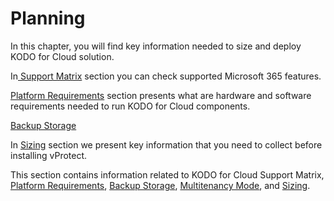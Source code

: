 # Planning

In this chapter,  you will find key information needed to size and deploy KODO for Cloud solution. 



In[ Support Matrix](kodo-for-cloud-support-matrix.md) section you can check supported Microsoft 365 features.

[Platform Requirements](system-requirements.md) section presents what are hardware and software requirements needed to run KODO for Cloud components.

[Backup Storage](backup-storage.md)

In [Sizing]() section we present key information that you need to collect before installing vProtect.

This section contains information related to KODO for Cloud Support Matrix, [Platform Requirements](system-requirements.md), [Backup Storage](backup-storage.md), [Multitenancy Mode](multitenancy-mode.md), and [Sizing](sizing/). 


